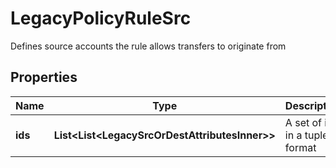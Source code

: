 

# LegacyPolicyRuleSrc

Defines source accounts the rule allows transfers to originate from

## Properties

| Name | Type | Description | Notes |
|------------ | ------------- | ------------- | -------------|
|**ids** | **List&lt;List&lt;LegacySrcOrDestAttributesInner&gt;&gt;** | A set of ids in a tuple format |  [optional] |



